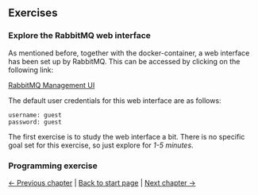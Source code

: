 ## Exercises

### Explore the RabbitMQ web interface

As mentioned before, together with the docker-container, a web interface has been set up by RabbitMQ. This can be accessed by clicking on the following link:

[RabbitMQ Management UI](http://127.0.0.1:15672/)

The default user credentials for this web interface are as follows:
```
username: guest
password: guest
```

The first exercise is to study the web interface a bit. There is no specific goal set for this exercise, so just explore for *1-5 minutes*.

### Programming exercise

[← Previous chapter](getting_started.md) | [Back to start page](index.md) | [Next chapter →](quiz.md)